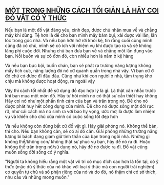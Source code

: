 ## [MỘT TRONG NHỮNG CÁCH TỐI GIẢN LÀ HÃY COI ĐỒ VẬT CÓ Ý THỨC](https://www.facebook.com/denuoccuondi/posts/159952589736961)

Nếu bạn là một đồ vật đáng yêu, xinh đẹp, được chủ nhân mua về và chẳng mấy khi dùng. Tệ hơn là để cho bạn mình mẩy bám bụi, xài được vài lần, lăn lóc trong góc nhà. Và nếu bạn hớn hở rời khỏi kệ, tin rằng cuối cùng mình cũng đã có chủ, mình sẽ có ích với nhiệm vụ khi được tạo ra và sẽ không lãng phí cuộc đời. Nhưng chủ bạn đưa bạn về và chẳng một lần đụng vào bạn. Nỗi buồn và sự cô đơn đó, còn nhiều hơn là nằm ở kệ hàng

Và nếu bạn bực bội, buồn chán, bạn sẽ phát ra trường năng lượng không mấy tích cực, năng lượng đó nó cứ quanh quẩn trong nhà vậy. Vì bạn cứ ở đó chứ có được đi đâu đâu. Cũng như khi con người ở nhà, tâm trạng khó chịu mà không được hoạt động, ra ngoài vậy

Vậy thì cách tốt nhất để sử dụng đồ đạc hợp lý là gì. Là thật cân nhắc trước khi bạn mua một món đồ. Hãy tự hỏi mình nó có thật sự cần thiết hay không. Hãy coi nó như một phần tình cảm của bạn và trân trọng nó. Để cho nó được phát huy hết công dụng của mình. Để cho nó được sống một đời rực rỡ, như cái cách mà nó sinh ra với bao hy vọng, ước mơ, là được làm nhiệm vụ và khiến cho chủ của mình có cuộc sống tốt đẹp hơn

Và nếu không còn dùng bất cứ đồ vật gì. Hãy giải phóng nó. Không thể bán, thì cho. Nếu bạn không cần, sẽ có ai đó cần. Giải phóng những trường năng lượng bí bách đang giam giữ tinh thần của bạn trong ngôi nhà. Những gì không thể/không còn/ không thật sự phục vụ bạn, hãy để nó ra đi. Hoặc không thể trân trọng nó/sử dụng nó, hãy để nó được ra đi. Đồ vật cũng muốn sống đời sống có ý nghĩa. 

"Người ta không hiểu rằng một vật vô tri có mục đích cao hơn là tồn tại, có ý thức (mặc dù ý thức của nó khác với loại ý thức mà con người trải nghiệm) có quyền tự chủ và số phận riêng của nó và do đó, nó thậm chí có sở thích, nhu cầu và những mong muốn."
